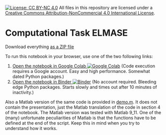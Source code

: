 [![License: CC BY-NC 4.0](https://i.creativecommons.org/l/by-nc/4.0/88x31.png)](https://creativecommons.org/licenses/by-nc/4.0/)
All files in this repository are licensed under a [Creative Commons Attribution-NonCommercial 4.0 International License](http://creativecommons.org/licenses/by-nc/4.0/).

# Computational Task ELMASE

Download everything [as a ZIP file](https://github.com/tovrstra/cte/archive/refs/heads/main.zip)

To run this notebook in your browser, use one of the two following links:

1. [Open the notebook in Google Colab ![Google Colab](https://colab.research.google.com/assets/colab-badge.svg)](https://colab.research.google.com/github/tovrstra/cte/blob/main/demo.ipynb) (Code execution requires a Google account. Easy and high performance. Somewhat dated Python packages.)
2. [Open the notebook in Binder ![Binder](https://mybinder.org/badge_logo.svg)](https://mybinder.org/v2/gh/tovrstra/cte/main?filepath=demo.ipynb) (No account required. Bleeding edge Python packages. Starts slowly and times out after 10 minutes of inactivity.)

Also a Matlab version of the same code is provided in [demo.m](demo.m).
It does not contain the presentation, just the Matlab translation of the code in section 4 of the notebook.
The Matlab version was tested with Matlab 9_11.
One of the (many) unfortunate peculiarities of Matlab is that the functions have to be defined at the end of the script.
Keep this in mind when you try to understand how it works.
